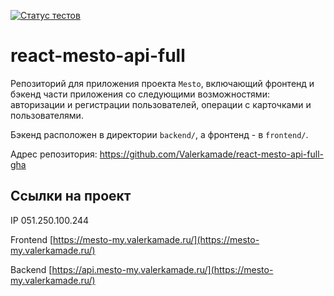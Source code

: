 [![Статус тестов](../../actions/workflows/tests.yml/badge.svg)](../../actions/workflows/tests.yml)

# react-mesto-api-full
Репозиторий для приложения проекта `Mesto`, включающий фронтенд и бэкенд части приложения со следующими возможностями: авторизации и регистрации пользователей, операции с карточками и пользователями. 

Бэкенд расположен в директории `backend/`, а фронтенд - в `frontend/`. 
  
Адрес репозитория: https://github.com/Valerkamade/react-mesto-api-full-gha

## Ссылки на проект

IP 051.250.100.244

Frontend [https://mesto-my.valerkamade.ru/](https://mesto-my.valerkamade.ru/)

Backend [https://api.mesto-my.valerkamade.ru/](https://mesto-my.valerkamade.ru/)

